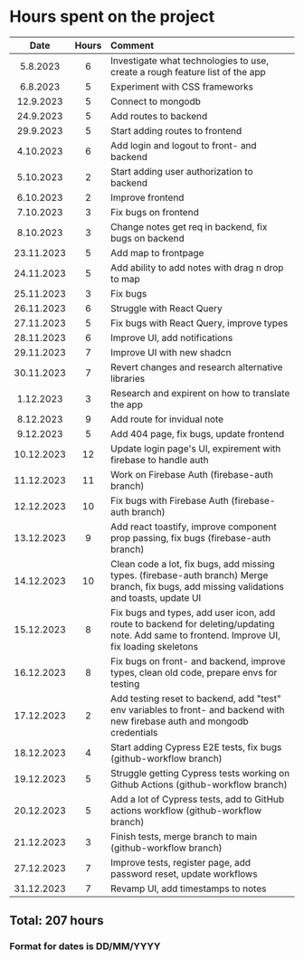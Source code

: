 <h1>Hours spent on the project</h1>
  
| Date | Hours | Comment |
|:--:|:--:|:--|	
|5.8.2023|6|Investigate what technologies to use, create a rough feature list of the app|
|6.8.2023|5|Experiment with CSS frameworks|
|12.9.2023|5|Connect to mongodb|
|24.9.2023|5|Add routes to backend|
|29.9.2023|5|Start adding routes to frontend|
|4.10.2023|6|Add login and logout to front- and backend|
|5.10.2023|2|Start adding user authorization to backend|
|6.10.2023|2|Improve frontend|
|7.10.2023|3|Fix bugs on frontend|
|8.10.2023|3|Change notes get req in backend, fix bugs on backend|
|23.11.2023|5|Add map to frontpage|
|24.11.2023|5|Add ability to add notes with drag n drop to map|
|25.11.2023|3|Fix bugs|
|26.11.2023|6|Struggle with React Query|
|27.11.2023|5|Fix bugs with React Query, improve types|
|28.11.2023|6|Improve UI, add notifications|
|29.11.2023|7|Improve UI with new shadcn|
|30.11.2023|7|Revert changes and research alternative libraries|
|1.12.2023|3|Research and expirent on how to translate the app|
|8.12.2023|9|Add route for invidual note|
|9.12.2023|5|Add 404 page, fix bugs, update frontend|
|10.12.2023|12|Update login page's UI, expirement with firebase to handle auth|
|11.12.2023|11|Work on Firebase Auth (firebase-auth branch)|
|12.12.2023|10|Fix bugs with Firebase Auth (firebase-auth branch)|
|13.12.2023|9|Add react toastify, improve component prop passing, fix bugs (firebase-auth branch)|
|14.12.2023|10|Clean code a lot, fix bugs, add missing types. (firebase-auth branch) Merge branch, fix bugs, add missing validations and toasts, update UI|
|15.12.2023|8|Fix bugs and types, add user icon, add route to backend for deleting/updating note. Add same to frontend. Improve UI, fix loading skeletons|
|16.12.2023|8|Fix bugs on front- and backend, improve types, clean old code, prepare envs for testing|
|17.12.2023|2|Add testing reset to backend, add "test" env variables to front- and backend with new firebase auth and mongodb credentials|
|18.12.2023|4|Start adding Cypress E2E tests, fix bugs (github-workflow branch)|
|19.12.2023|5|Struggle getting Cypress tests working on Github Actions (github-workflow branch)|
|20.12.2023|5|Add a lot of Cypress tests, add to GitHub actions workflow (github-workflow branch)|
|21.12.2023|3|Finish tests, merge branch to main (github-workflow branch)|
|27.12.2023|7|Improve tests, register page, add password reset, update workflows|
|31.12.2023|7|Revamp UI, add timestamps to notes|

<h2>Total: 207 hours</h2>

<h3>Format for dates is DD/MM/YYYY</h3>
